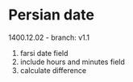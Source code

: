 # Persian date 
1400.12.02 - branch: v1.1

1. farsi date field
2. include hours and minutes field
3. calculate difference 